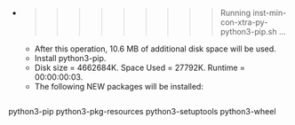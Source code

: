 * >>>>>>>>> Running inst-min-con-xtra-py-python3-pip.sh ...
  * After this operation, 10.6 MB of additional disk space will be used.
  * Install python3-pip.
  * Disk size = 4662684K. Space Used = 27792K. Runtime = 00:00:00:03.
  * The following NEW packages will be installed:
  ```bash
python3-pip python3-pkg-resources python3-setuptools python3-wheel
  ```
